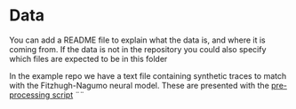 # Data

You can add a README file to explain what the data is, and where it is coming from. If the data is not in the repository you could also specify which files are expected to be in this folder

In the example repo we have a text file containing synthetic traces to match with the Fitzhugh-Nagumo neural model. These are presented with the [pre-processing script](../code/pre_processing.py)
¨¨
